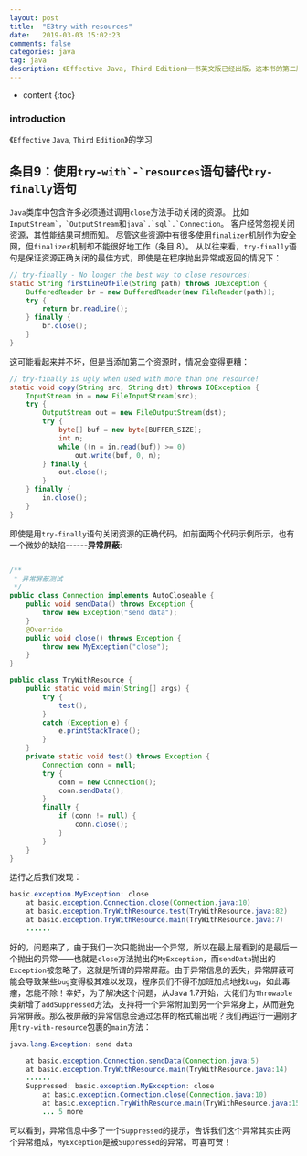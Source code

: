 ```yaml
---
layout: post
title:  "E3try-with-resources"
date:   2019-03-03 15:02:23
comments: false
categories: java
tag: java
description: 《Effective Java, Third Edition》一书英文版已经出版，这本书的第二版想必很多人都读过，号称Java四大名著之一，不过第二版2009年出版，到现在已经将近8年的时间，但随着Java 6，7，8，甚至9的发布，Java语言发生了深刻的变化。                                                        
---
```

* content
{:toc}
### introduction

《`Effective` `Java`, `Third` `Edition`》的学习

## 条目9：使用``try-with`-`resources``语句替代`try-finally`语句

`Java`类库中包含许多必须通过调用`close`方法手动关闭的资源。 比如``InputStream`，`OutputStream``和``java`.`sql`.`Connection``。 客户经常忽视关闭资源，其性能结果可想而知。 尽管这些资源中有很多使用`finalizer`机制作为安全网，但`finalizer`机制却不能很好地工作（条目 8）。
从以往来看，`try-finally`语句是保证资源正确关闭的最佳方式，即使是在程序抛出异常或返回的情况下：

```java
// try-finally - No longer the best way to close resources!
static String firstLineOfFile(String path) throws IOException {
    BufferedReader br = new BufferedReader(new FileReader(path));
    try {
        return br.readLine();
    } finally {
        br.close();
    }
}
```


这可能看起来并不坏，但是当添加第二个资源时，情况会变得更糟：
```java
// try-finally is ugly when used with more than one resource!
static void copy(String src, String dst) throws IOException {
    InputStream in = new FileInputStream(src);
    try {
        OutputStream out = new FileOutputStream(dst);
        try {
            byte[] buf = new byte[BUFFER_SIZE];
            int n;
            while ((n = in.read(buf)) >= 0)
                out.write(buf, 0, n);
        } finally {
            out.close();
        }
    } finally {
        in.close();
    }
}
```
即使是用`try-finally`语句关闭资源的正确代码，如前面两个代码示例所示，也有一个微妙的缺陷------**异常屏蔽**:

```java

/**
 * 异常屏蔽测试
 */
public class Connection implements AutoCloseable {
    public void sendData() throws Exception {
        throw new Exception("send data");
    }
    @Override
    public void close() throws Exception {
        throw new MyException("close");
    }
}
```

```java
public class TryWithResource {
    public static void main(String[] args) {
        try {
            test();
        }
        catch (Exception e) {
            e.printStackTrace();
        }
    }
    private static void test() throws Exception {
        Connection conn = null;
        try {
            conn = new Connection();
            conn.sendData();
        }
        finally {
            if (conn != null) {
                conn.close();
            }
        }
    }
}
```

运行之后我们发现：

```java
basic.exception.MyException: close
	at basic.exception.Connection.close(Connection.java:10)
	at basic.exception.TryWithResource.test(TryWithResource.java:82)
	at basic.exception.TryWithResource.main(TryWithResource.java:7)
	......
```

好的，问题来了，由于我们一次只能抛出一个异常，所以在最上层看到的是最后一个抛出的异常——也就是`close`方法抛出的`MyException`，而`sendData`抛出的`Exception`被忽略了。这就是所谓的异常屏蔽。由于异常信息的丢失，异常屏蔽可能会导致某些`bug`变得极其难以发现，程序员们不得不加班加点地找`bug`，如此毒瘤，怎能不除！幸好，为了解决这个问题，从Java 1.7开始，大佬们为`Throwable`类新增了`addSuppressed`方法，支持将一个异常附加到另一个异常身上，从而避免异常屏蔽。那么被屏蔽的异常信息会通过怎样的格式输出呢？我们再运行一遍刚才用`try-with-resource`包裹的`main`方法：

```java
java.lang.Exception: send data

	at basic.exception.Connection.sendData(Connection.java:5)
	at basic.exception.TryWithResource.main(TryWithResource.java:14)
	......
	Suppressed: basic.exception.MyException: close
		at basic.exception.Connection.close(Connection.java:10)
		at basic.exception.TryWithResource.main(TryWithResource.java:15)
		... 5 more
```

可以看到，异常信息中多了一个`Suppressed`的提示，告诉我们这个异常其实由两个异常组成，`MyException`是被`Suppressed`的异常。可喜可贺！

		


 
